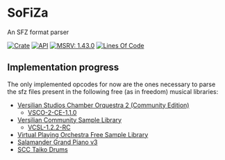 # SoFiZa

An SFZ format parser

[![Crate](https://img.shields.io/crates/v/sofiza.svg)](https://crates.io/crates/sofiza)
[![API](https://docs.rs/sofiza/badge.svg)](https://docs.rs/sofiza/)
[![MSRV: 1.43.0](https://flat.badgen.net/badge/MSRV/1.43.0/purple)](https://blog.rust-lang.org/2020/04/23/Rust-1.43.0.html)
[![Lines Of Code](https://tokei.rs/b1/github/andamira/sofiza?category=code)](https://github.com/andamira/sofiza)

## Implementation progress

The only implemented opcodes for now are the ones necessary to parse the
sfz files present in the following free (as in freedom) musical libraries:

- [Versilian Studios Chamber Orquestra 2 (Community Edition)](https://vis.versilstudios.com/vsco-community.html)
  - [VSCO-2-CE-1.1.0](https://github.com/sgossner/VSCO-2-CE)
- [Versilian Community Sample Library](https://vis.versilstudios.com/vcsl.html)
  - [VCSL-1.2.2-RC](https://github.com/sgossner/VCSL)
- [Virtual Playing Orchestra Free Sample Library](http://virtualplaying.com/)
- [Salamander Grand Piano v3](https://musical-artifacts.com/artifacts/3)
- [SCC Taiko Drums](http://www.schristiancollins.com/vi-percussion.php)


